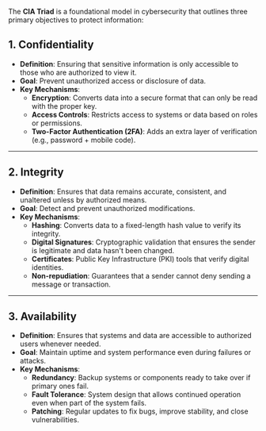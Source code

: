 The **CIA Triad** is a foundational model in cybersecurity that outlines three primary objectives to protect information:

## 1. Confidentiality

- **Definition**: Ensuring that sensitive information is only accessible to those who are authorized to view it.
- **Goal**: Prevent unauthorized access or disclosure of data.
- **Key Mechanisms**:
  - **Encryption**: Converts data into a secure format that can only be read with the proper key.
  - **Access Controls**: Restricts access to systems or data based on roles or permissions.
  - **Two-Factor Authentication (2FA)**: Adds an extra layer of verification (e.g., password + mobile code).

---

## 2. Integrity

- **Definition**: Ensures that data remains accurate, consistent, and unaltered unless by authorized means.
- **Goal**: Detect and prevent unauthorized modifications.
- **Key Mechanisms**:
  - **Hashing**: Converts data to a fixed-length hash value to verify its integrity.
  - **Digital Signatures**: Cryptographic validation that ensures the sender is legitimate and data hasn't been changed.
  - **Certificates**: Public Key Infrastructure (PKI) tools that verify digital identities.
  - **Non-repudiation**: Guarantees that a sender cannot deny sending a message or transaction.

---

## 3. Availability

- **Definition**: Ensures that systems and data are accessible to authorized users whenever needed.
- **Goal**: Maintain uptime and system performance even during failures or attacks.
- **Key Mechanisms**:
  - **Redundancy**: Backup systems or components ready to take over if primary ones fail.
  - **Fault Tolerance**: System design that allows continued operation even when part of the system fails.
  - **Patching**: Regular updates to fix bugs, improve stability, and close vulnerabilities.

